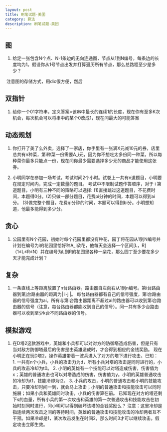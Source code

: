 ```yaml
---
layout: post
title: 刷笔试题-美团
category: 算法
description: 刷笔试题-美团
---
```


## 图

1. 给定一张包含N个点、N-1条边的无向连通图，节点从1到N编号，每条边的长度均为1。假设你从1号节点出发并打算遍历所有节点，那么总路程至少是多少？

​       注意图的存储方式，用dic很方便，然后

## 双指针

1. 给你一个01字符串，定义答案=该串中最长的连续1的长度，现在你有至多K次机会，每次机会可以将串中的某个0改成1，现在问最大的可能答案

## 动态规划

1. 你打开了美了么外卖，选择了一家店，你手里有一张满X元减10元的券，店里总共有n种菜，第i种菜一份需要A_i元，因为你不想吃太多份同一种菜，所以每种菜你最多只能点一份，现在问你最少需要选择多少元的商品才能使用这张券。



2.  小明同学在参加一场考试，考试时间2个小时。试卷上一共有n道题目，小明要在规定时间内，完成一定数量的题目。  考试中不限制试题作答顺序，对于 i 第道题目，小明有三种不同的策略可以选择:  (1)直接跳过这道题目，不花费时间，本题得0分。(2)只做一部分题目，花费pi分钟的时间，本题可以得到ai分。  (3)做完整个题目，花费qi分钟的时间，本题可以得到bi分。小明想知道，他最多能得到多少分。

## 贪心

1. 公园里有N个花园，初始时每个花园里都没有种花，园丁将花园从1到N编号并计划在编号为i的花园里恰好种A_i朵花，他每天会选择一个区间[L，R]（1≤L≤R≤N）并在编号为L到R的花园里各种一朵花，那么园丁至少要花多少天才能完成计划？

## 复杂

1. 一条直线上等距离放置了n台路由器。路由器自左向右从1到n编号。第i台路由器到第j台路由器的距离为| i-j |。  每台路由器都有自己的信号强度，第i台路由器的信号强度为ai。所有与第i台路由器距离不超过ai的路由器可以收到第i台路由器的信号（注意，每台路由器都能收到自己的信号）。问一共有多少台路由器可以收到至少k台不同路由器的信号。

## 模拟游戏

1. 在D塔2这款游戏中，英雄和小兵都可以对对方的防御塔造成伤害，但是只有当对敌方防御塔最后的伤害是由英雄造成时，才会得到相应的金钱奖励。  现在小明正在玩D塔2，操作英雄带着一波兵进入了对方的塔下进行攻击。已知：  1. 一共有n个小兵，小兵的攻击力为d，所有小兵对塔的攻击是同时进行的，小兵的攻击冷却为t0。  2. 小明的英雄有一个技能可以对塔造成伤害，伤害值为x；英雄的普通攻击也可以对塔造成的伤害，伤害值为y。小明的英雄普通攻击的冷却为t1，技能冷却为t2。  3. 小兵的攻击，小明的普通攻击和小明的技能攻击，只要冷却时间一到，就会马上攻击；小明的普通攻击和技能攻击可以同时施展；如果小兵和英雄同时攻击，小兵的伤害算在前。  已知现在对方的塔还剩下s的血量，所有小兵的第一次攻击和英雄的第一次普通攻击和技能攻击在初始时刻同时进行，问小明可以得到破坏该塔的金钱奖励么？  注意：这里冷却是指连续两次攻击之间的等待时间，英雄的普通攻击和技能攻击的冷却两者互不干预。如果冷却是1，某次攻击发生在时间2，那么时间3才可以继续攻击。假定攻击立即生效。

​     